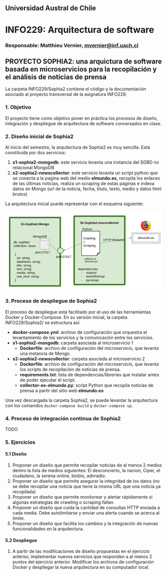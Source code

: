 ## Universidad Austral de Chile

# INFO229: Arquitectura de software

### Responsable: Matthieu Vernier, mvernier@inf.uach.cl

## PROYECTO SOPHIA2: una arquictura de software basada en microservicios para la recopilación y el análisis de noticias de prensa

La carpeta INFO229/Sophia2 contiene el código y la documentación asociado al proyecto transversal de la asignatura INFO229. 

### 1. Objetivo

El proyecto tiene como objetivo poner en práctica los procesos de diseño, integración y despliegue de arquitectura de software conversados en clase. 

### 2. Diseño inicial de Sophia2

Al inicio del semestre, la arquitectura de Sophia2 es muy sencilla. Está constituida por dos servicios:
1.  **s1-sophia2-mongodb**: este servicio levanta una instancia del SGBD no relacional MongoDB
2. **s2-sophia2-newscollector**: este servicio levanta un script python que se conecta a la pagina web del medio __elmundo.es__, recopila los enlaces de las últimas noticias, realiza un scraping de estas páginas e indexa datos en Mongo (url de la noticia, fecha, titulo, texto, medio y datos html brutos)

La arquitectura inicial puede representar con el esquema siguiente:

![Arquitectura inicial de Sophia2](arquitectura-inicial-sophia2.png)



### 3. Proceso de despliegue de Sophia2

El proceso de despliegue está facilitado por el uso de las herramientas Docker y Docker-Compose. En su versión inicial, la carpeta INFO229/Sophia2/ se estructura así:

- **docker-compose.yml**: archivo de configuración que orquestra el levantamiento de los servicios y la comunicación entre los servicios.
- **s1-sophia2-mongodb**: carpeta asociada al microservicio 1
	- **Dockerfile**: archivo de configuración del microservicio, que levanta una instancia de Mongo.
- **s2-sophia2-newscollector**: carpeta asociada al microservicio 2
	- **Dockerfile**: archivo de configuración del microservicio, que levanta los scripts de recopilación de noticias de prensa.
	- **requirements.txt**: lista de dependencias/librerías que instalar antes de poder ejecutar el script.
	- **collector-es-elmundo.py**: script Python que recopila noticias de prensa a partir del sitio web __elmundo.es__

Una vez descargada la carpeta Sophia2, se puede levantar la arquitectura con los comandos ```docker-compose build``` y ```docker-compose up```.

### 4. Proceso de integración continua de Sophia2

TODO

### 5. Ejercicios

#### 5.1 Diseño

1. Proponer un diseño que permite recopilar noticias de al menos 2 medios dentro la lista de medios siguientes: El desconcierto, la nacion, Ciper, el ciudadano, la serena online, biobio, adnradio.
2. Proponer un diseño que permite asegurar la integridad de los datos (no se debe recopilar una noticia que tiene la misma URL que una noticia ya recopilada)
3. Proponer un diseño que permite monitorear y alertar rápidamente si algunas estrategías de crawling o scraping fallan.
4. Proponer un diseño que cuida la cantidad de consultas HTTP enviada a cada media. Debe autolimitarse y enviar una alerta cuando se acerca al limite.
5. Proponer un diseño que facilita los cambios y la integración de nuevas funcionalidades en la arquitectura.

#### 5.2 Despliegue

1. A partir de las modificaciones de diseño propuestas en el ejercicio anterior, implementar nuevos servicios que responden a al menos 2 puntos del ejercicio anterior. Modificar los archivos de configuración Docker y despliegar la nueva arquitectura en su computador local. 

